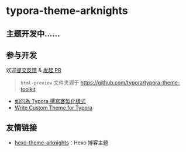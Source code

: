 # typora-theme-arknights

## 主题开发中……

## 参与开发

欢迎[提交反馈](https://github.com/Yue-plus/typora-theme-arknights/issues/new) & [发起 PR](https://github.com/Yue-plus/typora-theme-arknights/pulls)

> `html-preview` 文件夹源于 <https://github.com/typora/typora-theme-toolkit>

- [如何為 Typora 撰寫客製化樣式](https://pjchender.github.io/2018/04/24/note-%E5%A6%82%E4%BD%95%E7%82%BA-typora-%E6%92%B0%E5%AF%AB%E5%AE%A2%E8%A3%BD%E5%8C%96%E6%A8%A3%E5%BC%8F/)
- [Write Custom Theme for Typora](http://theme.typora.io/doc/Write-Custom-Theme/)

## 友情链接

- [hexo-theme-arknights](https://github.com/Yue-plus/hexo-theme-arknights)：Hexo 博客主题